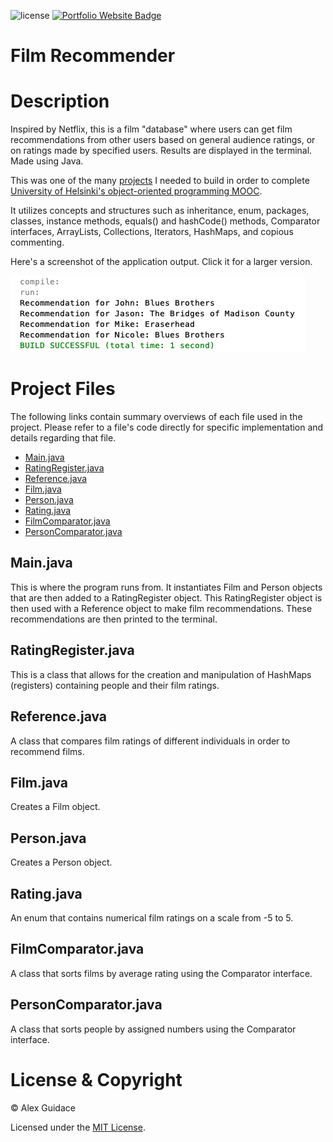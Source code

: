 ![license](https://img.shields.io/badge/license-MIT-brightgreen?style=flat-square)
<a href="https://alexguidace.github.io/">
    <img alt="Portfolio Website Badge" src="https://img.shields.io/badge/Portfolio-alexguidace.github.io-brightgreen?style=flat-square">
</a>

# **Film Recommender**

# Description
Inspired by Netflix, this is a film "database" where users can get film recommendations from other users based on general audience ratings, or on ratings made by specified users. Results are displayed in the terminal. Made using Java.

This was one of the many [projects](https://materiaalit.github.io/2013-oo-programming/part2/week-12/#e46) I needed to build in order to complete [University of Helsinki's object-oriented programming MOOC](http://moocfi.github.io/courses/2013/programming-part-1/).

It utilizes concepts and structures such as inheritance, enum, packages, classes, instance methods, equals() and hashCode() methods, Comparator interfaces, ArrayLists, Collections, Iterators, HashMaps, and copious commenting.

Here's a screenshot of the application output. Click it for a larger version.

<img src="images/Terminal_Output.png">

#

# Project Files
The following links contain summary overviews of each file used in the project. Please refer to a file's code directly for specific implementation and details regarding that file.

* [Main.java](#Main.java)
* [RatingRegister.java](#RatingRegister.java)
* [Reference.java](#Reference.java)
* [Film.java](#Film.java)
* [Person.java](#Person.java)
* [Rating.java](#Rating.java)
* [FilmComparator.java](#FilmComparator.java)
* [PersonComparator.java](#PersonComparator.java)

## Main.java
This is where the program runs from. It instantiates Film and Person objects that are then added to a RatingRegister object. This RatingRegister object is then used with a Reference object to make film recommendations. These recommendations are then printed to the terminal.

## RatingRegister.java
This is a class that allows for the creation and manipulation of HashMaps (registers) containing people and their film ratings.

## Reference.java
A class that compares film ratings of different individuals in order to recommend films.

## Film.java
Creates a Film object.

## Person.java
Creates a Person object.

## Rating.java
An enum that contains numerical film ratings on a scale from -5 to 5.

## FilmComparator.java
A class that sorts films by average rating using the Comparator interface.

## PersonComparator.java
A class that sorts people by assigned numbers using the Comparator interface.

# License & Copyright
© Alex Guidace

Licensed under the [MIT License](License).
